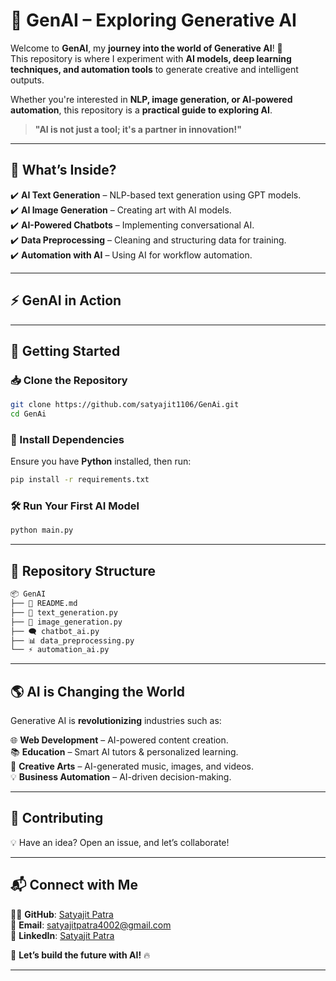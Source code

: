 # 🤖 GenAI – Exploring Generative AI  

Welcome to **GenAI**, my **journey into the world of Generative AI**! 🚀  
This repository is where I experiment with **AI models, deep learning techniques, and automation tools** to generate creative and intelligent outputs.  

Whether you're interested in **NLP, image generation, or AI-powered automation**, this repository is a **practical guide to exploring AI**.  

> **"AI is not just a tool; it's a partner in innovation!"**  

---

## 🎯 What’s Inside?  

✔️ **AI Text Generation** – NLP-based text generation using GPT models.  
✔️ **AI Image Generation** – Creating art with AI models.  
✔️ **AI-Powered Chatbots** – Implementing conversational AI.  
✔️ **Data Preprocessing** – Cleaning and structuring data for training.  
✔️ **Automation with AI** – Using AI for workflow automation.  

---

## ⚡ GenAI in Action 
---

## 🚀 Getting Started  

### 📥 Clone the Repository  

```bash
git clone https://github.com/satyajit1106/GenAi.git
cd GenAi
```

### 🔧 Install Dependencies  

Ensure you have **Python** installed, then run:  

```bash
pip install -r requirements.txt
```

### 🛠 Run Your First AI Model  

```bash
python main.py
```

---

## 📂 Repository Structure  

```bash
📦 GenAI
├── 📝 README.md
├── 🤖 text_generation.py
├── 🎨 image_generation.py
├── 🗨️ chatbot_ai.py
├── 📊 data_preprocessing.py
└── ⚡ automation_ai.py
```

---

## 🌎 AI is Changing the World  

Generative AI is **revolutionizing** industries such as:  

🌐 **Web Development** – AI-powered content creation.  
📚 **Education** – Smart AI tutors & personalized learning.  
🎨 **Creative Arts** – AI-generated music, images, and videos.  
💡 **Business Automation** – AI-driven decision-making.  

---

## 🤝 Contributing  

💡 Have an idea? Open an issue, and let’s collaborate!  

---

## 📬 Connect with Me  

👨‍💻 **GitHub**: [Satyajit Patra](https://github.com/satyajit1106)  
📧 **Email**: [satyajitpatra4002@gmail.com](mailto:satyajitpatra4002@gmail.com)  
🔗 **LinkedIn**: [Satyajit Patra](https://www.linkedin.com/in/satyajit-patra-b0801a242/)  

🚀 **Let’s build the future with AI!** 🔥  

---
